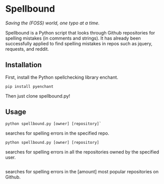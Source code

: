 Spellbound
==========

*Saving the (FOSS) world, one typo at a time.*

Spellbound is a Python script that looks through Github repositories for spelling mistakes (in comments and strings). It has already been successfully applied to find spelling mistakes in repos such as jquery, requests, and reddit.

Installation
------------
First, install the Python spellchecking library enchant.
```
pip install pyenchant
```

Then just clone spellbound.py!

Usage
-----
```
python spellbound.py [owner] [repository]`
```

searches for spelling errors in the specified repo.

```
python spellbound.py [owner] [repository]
``` 

searches for spelling errors in all the repositories owned by the specified user.

```python spellbound.py [amount]
```

searches for spelling errors in the [amount] most popular repositories on Github.
